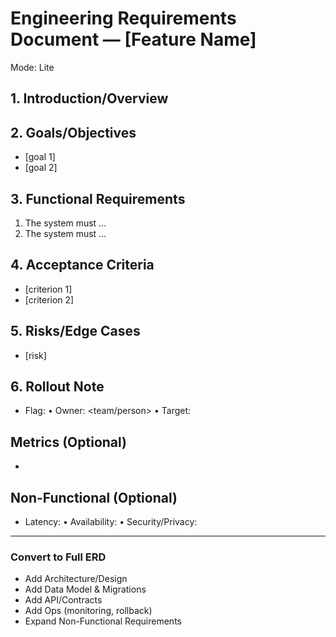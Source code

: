 # Engineering Requirements Document — [Feature Name]

Mode: Lite

## 1. Introduction/Overview

<one-paragraph summary>

## 2. Goals/Objectives

- [goal 1]
- [goal 2]

## 3. Functional Requirements

1. The system must …
2. The system must …

## 4. Acceptance Criteria

- [criterion 1]
- [criterion 2]

## 5. Risks/Edge Cases

- [risk]

## 6. Rollout Note

- Flag: <name> • Owner: <team/person> • Target: <date>

<!-- Optional (Lite) -->

## Metrics (Optional)

- <metric>

## Non-Functional (Optional)

- Latency: <target> • Availability: <target> • Security/Privacy: <note>

---

### Convert to Full ERD

- Add Architecture/Design
- Add Data Model & Migrations
- Add API/Contracts
- Add Ops (monitoring, rollback)
- Expand Non-Functional Requirements
